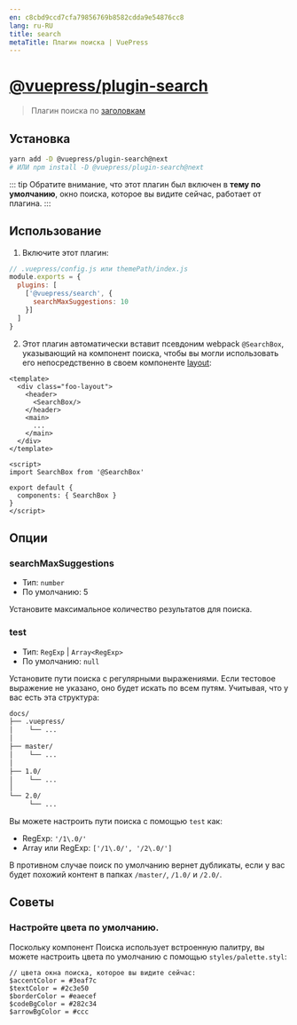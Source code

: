 ```yaml
---
en: c8cbd9ccd7cfa79856769b8582cdda9e54876cc8
lang: ru-RU
title: search
metaTitle: Плагин поиска | VuePress
---
```


# [@vuepress/plugin-search](https://github.com/vuejs/vuepress/tree/master/packages/%40vuepress/plugin-search)

> Плагин поиска по [заголовкам](../../miscellaneous/glossary.md#headers)

## Установка

```bash
yarn add -D @vuepress/plugin-search@next
# ИЛИ npm install -D @vuepress/plugin-search@next
```

::: tip
Обратите внимание, что этот плагин был включен в **тему по умолчанию**, окно поиска, которое вы видите сейчас, работает от плагина.
:::

## Использование

1. Включите этот плагин:

```js
// .vuepress/config.js или themePath/index.js
module.exports = {
  plugins: [
    ['@vuepress/search', {
      searchMaxSuggestions: 10      
    }]
  ]
}
```

2. Этот плагин автоматически вставит псевдоним webpack `@SearchBox`, указывающий на компонент поиска, чтобы вы могли использовать его непосредственно в своем компоненте [layout](../../miscellaneous/glossary.md#layout):

```vue
<template>
  <div class="foo-layout">
    <header>
      <SearchBox/>
    </header>
    <main>
      ...
    </main>
  </div>
</template>

<script>
import SearchBox from '@SearchBox'

export default {
  components: { SearchBox }
}
</script>
```

## Опции

### searchMaxSuggestions

- Тип: `number`
- По умолчанию: 5

Установите максимальное количество результатов для поиска.

### test

- Тип: `RegExp` | `Array<RegExp>`
- По умолчанию: `null`

Установите пути поиска с регулярными выражениями. Если тестовое выражение не указано, оно будет искать по всем путям. Учитывая, что у вас есть эта структура:

```bash
docs/
├── .vuepress/            
│    └── ...
│
├── master/               
│    └── ...
│
├── 1.0/               
│    └── ...
│
└── 2.0/               
     └── ...                       
```

Вы можете настроить пути поиска с помощью `test` как:

- RegExp: `'/1\.0/'`
- Array или RegExp: `['/1\.0/', '/2\.0/']`


В противном случае поиск по умолчанию вернет дубликаты, если у вас будет похожий контент в папках `/master/`, `/1.0/` и `/2.0/`.

## Советы

### Настройте цвета по умолчанию.

Поскольку компонент Поиска использует встроенную палитру, вы можете настроить цвета по умолчанию с помощью `styles/palette.styl`:

```stylus
// цвета окна поиска, которое вы видите сейчас:
$accentColor = #3eaf7c
$textColor = #2c3e50
$borderColor = #eaecef
$codeBgColor = #282c34
$arrowBgColor = #ccc
```
